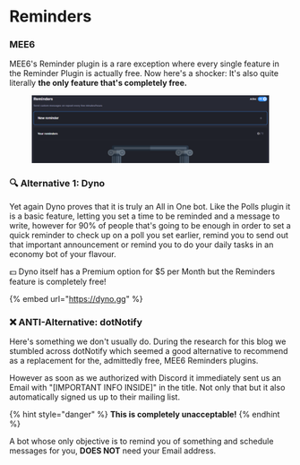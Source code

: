 # Reminders

### MEE6

MEE6's Reminder plugin is a rare exception where every single feature in the Reminder Plugin is actually free. Now here's a shocker: It's also quite literally **the only feature that's completely free.**

<figure><img src="../../.gitbook/assets/image (17).png" alt=""><figcaption></figcaption></figure>

### 🔍 Alternative 1: Dyno

Yet again Dyno proves that it is truly an All in One bot. Like the Polls plugin it is a basic feature, letting you set a time to be reminded and a message to write, however for 90% of people that's going to be enough in order to set a quick reminder to check up on a poll you set earlier, remind you to send out that important announcement or remind you to do your daily tasks in an economy bot of your flavour.

💵 Dyno itself has a Premium option for $5 per Month but the Reminders feature is completely free!

{% embed url="https://dyno.gg" %}

### ❌ ANTI-Alternative: dotNotify

Here's something we don't usually do. During the research for this blog we stumbled across dotNotify which seemed a good alternative to recommend as a replacement for the, admittedly free, MEE6 Reminders plugins.

However as soon as we authorized with Discord it immediately sent us an Email with "\[IMPORTANT INFO INSIDE]" in the title. Not only that but it also automatically signed us up to their mailing list.

{% hint style="danger" %}
**This is completely unacceptable!**
{% endhint %}

A bot whose only objective is to remind you of something and schedule messages for you, **DOES NOT** need your Email address.

